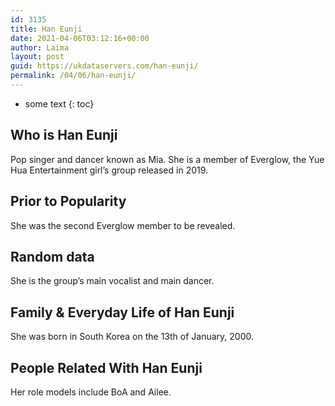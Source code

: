 ```yaml
---
id: 3135
title: Han Eunji
date: 2021-04-06T03:12:16+00:00
author: Laima
layout: post
guid: https://ukdataservers.com/han-eunji/
permalink: /04/06/han-eunji/
---
```


* some text
{: toc}


## Who is Han Eunji
                  
                  
                  
Pop singer and dancer known as Mia. She is a member of Everglow, the Yue Hua Entertainment girl&#8217;s group released in 2019. 
                  
              
            
              
            
                
                
                
## Prior to Popularity
                  
                  
                  
She was the second Everglow member to be revealed. 
                  
              
            
              
            
                
                
                
## Random data
                  
                  
                  
She is the group&#8217;s main vocalist and main dancer. 
                  
              
            
              
            
                
                
                
## Family & Everyday Life of Han Eunji
                  
                  
                  
She was born in South Korea on the 13th of January, 2000. 
                  
              
            
              
            
                
                
                
## People Related With Han Eunji
                  
                  
                  
Her role models include BoA and Ailee.
                  
              
            
              
            
                
              
            
              
              
            
            
              
            
          
          
          